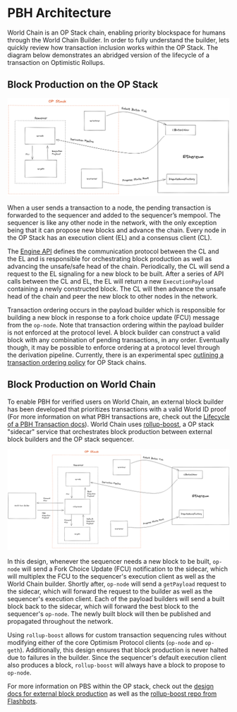 # PBH Architecture 

World Chain is an OP Stack chain, enabling priority blockspace for humans through the World Chain Builder. In order to fully understand the builder, lets quickly review how transaction inclusion works within the OP Stack. The diagram below demonstrates an abridged version of the lifecycle of a transaction on Optimistic Rollups.


## Block Production on the OP Stack
![OP Stack Architecture](../../assets/op-stack.png)

When a user sends a transaction to a node, the pending transaction is forwarded to the sequencer and added to the sequencer’s mempool. The sequencer is like any other node in the network, with the only exception being that it can propose new blocks and advance the chain. Every node in the OP Stack has an execution client (EL) and a consensus client (CL).

The [Engine API](https://specs.optimism.io/protocol/exec-engine.html#engine-api) defines the communication protocol between the CL and the EL and is responsible for orchestrating block production as well as advancing the unsafe/safe head of the chain. Periodically, the CL will send a request to the EL signaling for a new block to be built. After a series of API calls between the CL and EL, the EL will return a new `ExecutionPayload` containing a newly constructed block. The CL will then advance the unsafe head of the chain and peer the new block to other nodes in the network.

Transaction ordering occurs in the payload builder which is responsible for building a new block in response to a fork choice update (FCU) message from the `op-node`. Note that transaction ordering within the payload builder is not enforced at the protocol level. A block builder can construct a valid block with any combination of pending transactions, in any order. Eventually though, it may be possible to enforce ordering at a protocol level through the derivation pipeline. Currently, there is an experimental spec [outlining a transaction ordering policy](https://github.com/ethereum-optimism/specs/blob/feat/tx-ordering-policy/specs/experimental/tx-ordering-policy.md#transaction-ordering-policy-1) for OP Stack chains.

## Block Production on World Chain
To enable PBH for verified users on World Chain, an external block builder has been developed that prioritizes transactions with a valid World ID proof (For more information on what PBH transactions are, check out the [Lifecycle of a PBH Transaction docs](./pbh_tx_lifecycle.md)). World Chain uses [rollup-boost](https://github.com/flashbots/rollup-boost), a OP stack "sidecar" service that orchestrates block production between external block builders and the OP stack sequencer.

![World Chain Builder Architecture](../../assets/pbh-op-stack.png)

In this design, whenever the sequencer needs a new block to be built, `op-node` will send a Fork Choice Update (FCU) notification to the sidecar, which will multiplex the FCU to the sequencer's execution client as well as the World Chain builder. Shortly after, `op-node` will send a `getPayload` request to the sidecar, which will forward the request to the builder as well as the sequencer's execution client. Each of the payload builders will send a built block back to the sidecar, which will forward the best block to the sequencer's `op-node`. The newly built block will then be published and propagated throughout the network. 

Using `rollup-boost` allows for custom transaction sequencing rules without modifying either of the core Optimism Protocol clients (`op-node` and `op-geth`). Additionally, this design ensures that block production is never halted due to failures in the builder. Since the sequencer's default execution client also produces a block, `rollup-boost` will always have a block to propose to `op-node`.


For more information on PBS within the OP stack, check out the [design docs for external block production](https://github.com/ethereum-optimism/design-docs/blob/main/protocol/external-block-production.md) as well as the [rollup-boost repo from Flashbots](https://github.com/flashbots/rollup-boost).

